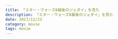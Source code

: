 ```yaml
---
title: 「スター・ウォーズ8最後のジェダイ」を見た
description: 「スター・ウォーズ8最後のジェダイ」を見た
date: 2017/12/23
category: movie
tags: movie
---
```


